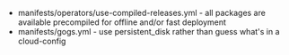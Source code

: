 * manifests/operators/use-compiled-releases.yml - all packages are available precompiled for offline and/or fast deployment
* manifests/gogs.yml - use persistent_disk rather than guess what's in a cloud-config
